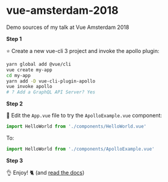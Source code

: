 # vue-amsterdam-2018
Demo sources of my talk at Vue Amsterdam 2018

**Step 1**

:star: Create a new vue-cli 3 project and invoke the apollo plugin:

```bash
yarn global add @vue/cli
vue create my-app
cd my-app
yarn add -D vue-cli-plugin-apollo
vue invoke apollo
# ? Add a GraphQL API Server? Yes
```

**Step 2**

:pencil: Edit the `App.vue` file to try the `ApolloExample.vue` component:

```js
import HelloWorld from './components/HelloWorld.vue'
```

To:

```js
import HelloWorld from './components/ApolloExample.vue'
```

**Step 3**

:ok_hand: Enjoy! :cat2: (and [read the docs](https://github.com/Akryum/vue-apollo))
